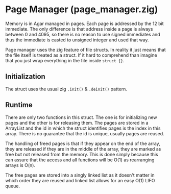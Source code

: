 # Page Manager (page_manager.zig)

Memory is in Agar managed in pages. Each page is addressed by the 12 bit immediate. The only difference is that address inside a page is always between 0 and 4095, so there is no reason to use signed immediates and thus the immediate is casted to unsigned integer and used that way.

Page manager uses the zig feature of file structs. In reality it just means that the file itself is treated as a struct. If it hard to comprehend than imagine that you just wrap everything in the file inside `struct {}`.

## Initialization

The struct uses the usual zig `.init()` & `.deinit()` pattern.

## Runtime

There are only two functions in this struct. The one is for initializing new pages and the other is for releasing them. The pages are stored in a ArrayList and the id in which the struct identifies pages is the index in this array. There is no guarantee that the id is unique, usually pages are reused.

The handling of freed pages is that if they appear on the end of the array, they are released if they are in the middle of the array, they are marked as free but not released from the memory. This is done simply because this can assure that the access and all functions will be O(1) as rearranging arrays is O(n).

The free pages are stored into a singly linked list as it doesn't matter in which order they are reused and linked list allows for an easy O(1) LIFO queue.